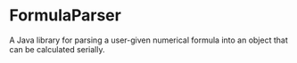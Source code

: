 # FormulaParser

A Java library for parsing a user-given numerical formula into an object that can be calculated serially.
